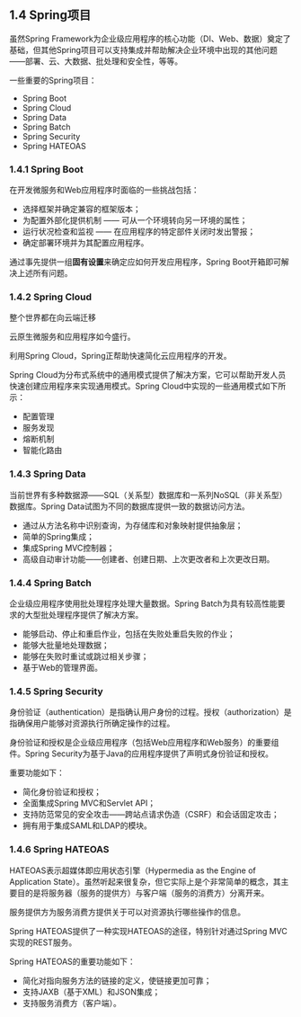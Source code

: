 ## 1.4 Spring项目

虽然Spring Framework为企业级应用程序的核心功能（DI、Web、数据）奠定了基础，但其他Spring项目可以支持集成并帮助解决企业环境中出现的其他问题——部署、云、大数据、批处理和安全性，等等。

一些重要的Spring项目：

* Spring Boot
* Spring Cloud
* Spring Data
* Spring Batch
* Spring Security
* Spring HATEOAS

### 1.4.1 Spring Boot

在开发微服务和Web应用程序时面临的一些挑战包括：
* 选择框架并确定兼容的框架版本；
* 为配置外部化提供机制 —— 可从一个环境转向另一环境的属性；
* 运行状况检查和监视 —— 在应用程序的特定部件关闭时发出警报；
* 确定部署环境并为其配置应用程序。

通过事先提供一组**固有设置**来确定应如何开发应用程序，Spring Boot开箱即可解决上述所有问题。

### 1.4.2 Spring Cloud

整个世界都在向云端迁移

云原生微服务和应用程序如今盛行。

利用Spring Cloud，Spring正帮助快速简化云应用程序的开发。

Spring Cloud为分布式系统中的通用模式提供了解决方案，它可以帮助开发人员快速创建应用程序来实现通用模式。Spring Cloud中实现的一些通用模式如下所示：

* 配置管理
* 服务发现
* 熔断机制
* 智能化路由

### 1.4.3 Spring Data

当前世界有多种数据源——SQL（关系型）数据库和一系列NoSQL（非关系型）数据库。Spring Data试图为不同的数据库提供一致的数据访问方法。

* 通过从方法名称中识别查询，为存储库和对象映射提供抽象层；
* 简单的Spring集成；
* 集成Spring MVC控制器；
* 高级自动审计功能——创建者、创建日期、上次更改者和上次更改日期。

### 1.4.4 Spring Batch

企业级应用程序使用批处理程序处理大量数据。Spring Batch为具有较高性能要求的大型批处理程序提供了解决方案。

* 能够启动、停止和重启作业，包括在失败处重启失败的作业；
* 能够大批量地处理数据；
* 能够在失败时重试或跳过相关步骤；
* 基于Web的管理界面。

### 1.4.5 Spring Security

身份验证（authentication）是指确认用户身份的过程。授权（authorization）是指确保用户能够对资源执行所确定操作的过程。

身份验证和授权是企业级应用程序（包括Web应用程序和Web服务）的重要组件。Spring Security为基于Java的应用程序提供了声明式身份验证和授权。

重要功能如下：
* 简化身份验证和授权；
* 全面集成Spring MVC和Servlet API；
* 支持防范常见的安全攻击——跨站点请求伪造（CSRF）和会话固定攻击；
* 拥有用于集成SAML和LDAP的模块。

### 1.4.6 Spring HATEOAS

HATEOAS表示超媒体即应用状态引擎（Hypermedia as the Engine of Application State）。虽然听起来很复杂，但它实际上是个非常简单的概念，其主要目的是将服务器（服务的提供方）与客户端（服务的消费方）分离开来。

服务提供方为服务消费方提供关于可以对资源执行哪些操作的信息。

Spring HATEOAS提供了一种实现HATEOAS的途径，特别针对通过Spring MVC实现的REST服务。

Spring HATEOAS的重要功能如下：

* 简化对指向服务方法的链接的定义，使链接更加可靠；
* 支持JAXB（基于XML）和JSON集成；
* 支持服务消费方（客户端）。

